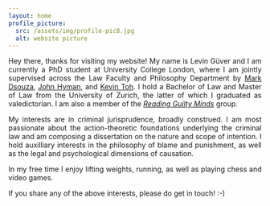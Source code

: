 ```yaml
---
layout: home
profile_picture:
  src: /assets/img/profile-pic8.jpg
  alt: website picture
---
```




<p align="justify"> Hey there, thanks for visiting my website! My name is Levin Güver and I am currently a PhD student at University College London, where I am jointly supervised across the Law Faculty and Philosophy Department by <a href="https://www.ucl.ac.uk/laws/people/dr-mark-dsouza">Mark Dsouza</a>, <a href="https://www.ucl.ac.uk/philosophy/people/professor-john-hyman">John Hyman</a>, and <a href="https://www.ucl.ac.uk/laws/people/professor-kevin-toh">Kevin Toh</a>. I hold a Bachelor of Law and Master of Law from the University of Zurich, the latter of which I graduated as valedictorian. I am also a member of the <a href="https://www.guiltymindslab.com/"><i>Reading Guilty Minds</i></a> group.</p>


<p align="justify"> My interests are in criminal jurisprudence, broadly construed. I am most passionate about the action-theoretic foundations underlying the criminal law and am composing a dissertation on the nature and scope of intention. I hold auxilliary interests in the philosophy of blame and punishment, as well as the legal and psychological dimensions of causation.</p>

<p align="justify"> In my free time I enjoy lifting weights, running, as well as playing chess and video games.</p>

<p align="justify">If you share any of the above interests, please do get in touch!  :-) </p>